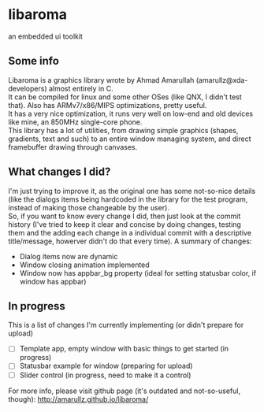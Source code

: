 # libaroma
an embedded ui toolkit  
  
## Some info
Libaroma is a graphics library wrote by Ahmad Amarullah (amarullz@xda-developers) almost entirely in C.  
It can be compiled for linux and some other OSes (like QNX, I didn't test that). Also has ARMv7/x86/MIPS optimizations, pretty useful.  
It has a very nice optimization, it runs very well on low-end and old devices like mine, an 850MHz single-core phone.  
This library has a lot of utilities, from drawing simple graphics (shapes, gradients, text and such) to an entire window managing system, and direct framebuffer drawing through canvases.  
  
## What changes I did?
I'm just trying to improve it, as the original one has some not-so-nice details (like the dialogs items being hardcoded in the library for the test program, instead of making those changeable by the user).  
So, if you want to know every change I did, then just look at the commit history (I've tried to keep it clear and concise by doing changes, testing them and the adding each change in a individual commit with a descriptive title/message, howerver didn't do that every time). 
A summary of changes: 
- Dialog items now are dynamic
- Window closing animation implemented
- Window now has appbar_bg property (ideal for setting statusbar color, if window has appbar)

## In progress
This is a list of changes I'm currently implementing (or didn't prepare for upload)
- [ ] Template app, empty window with basic things to get started (in progress)
- [ ] Statusbar example for window (preparing for upload)
- [ ] Slider control (in progress, need to make it a control)
 
For more info, please visit github page (it's outdated and not-so-useful, though): http://amarullz.github.io/libaroma/  
